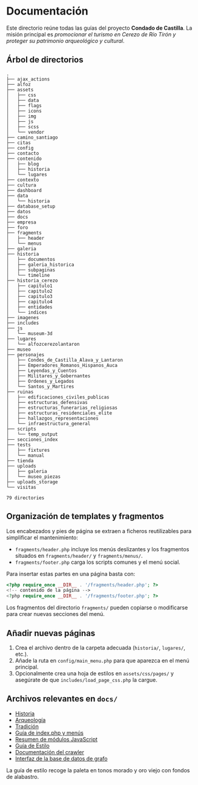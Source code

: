 # Documentación

Este directorio reúne todas las guías del proyecto **Condado de Castilla**.
La misión principal es *promocionar el turismo en Cerezo de Río Tirón y*
*proteger su patrimonio arqueológico y cultural*.

## Árbol de directorios

```text
.
├── ajax_actions
├── alfoz
├── assets
│   ├── css
│   ├── data
│   ├── flags
│   ├── icons
│   ├── img
│   ├── js
│   ├── scss
│   └── vendor
├── camino_santiago
├── citas
├── config
├── contacto
├── contenido
│   ├── blog
│   ├── historia
│   └── lugares
├── contexto
├── cultura
├── dashboard
├── data
│   └── historia
├── database_setup
├── datos
├── docs
├── empresa
├── foro
├── fragments
│   ├── header
│   └── menus
├── galeria
├── historia
│   ├── documentos
│   ├── galeria_historica
│   ├── subpaginas
│   └── timeline
├── historia_cerezo
│   ├── capitulo1
│   ├── capitulo2
│   ├── capitulo3
│   ├── capitulo4
│   ├── entidades
│   └── indices
├── imagenes
├── includes
├── js
│   └── museum-3d
├── lugares
│   └── alfozcerezolantaron
├── museo
├── personajes
│   ├── Condes_de_Castilla_Alava_y_Lantaron
│   ├── Emperadores_Romanos_Hispanos_Auca
│   ├── Leyendas_y_Cuentos
│   ├── Militares_y_Gobernantes
│   ├── Ordenes_y_Legados
│   └── Santos_y_Martires
├── ruinas
│   ├── edificaciones_civiles_publicas
│   ├── estructuras_defensivas
│   ├── estructuras_funerarias_religiosas
│   ├── estructuras_residenciales_elite
│   ├── hallazgos_representaciones
│   └── infraestructura_general
├── scripts
│   └── temp_output
├── secciones_index
├── tests
│   ├── fixtures
│   └── manual
├── tienda
├── uploads
│   ├── galeria
│   └── museo_piezas
├── uploads_storage
└── visitas

79 directories
```

## Organización de templates y fragmentos

Los encabezados y pies de página se extraen a ficheros reutilizables para
simplificar el mantenimiento:

- `fragments/header.php` incluye los menús deslizantes y los fragmentos situados en
  `fragments/header/` y `fragments/menus/`.
- `fragments/footer.php` carga los scripts comunes y el menú social.

Para insertar estas partes en una página basta con:

```php
<?php require_once __DIR__ . '/fragments/header.php'; ?>
<!-- contenido de la página -->
<?php require_once __DIR__ . '/fragments/footer.php'; ?>
```

Los fragmentos del directorio `fragments/` pueden copiarse o modificarse para
crear nuevas secciones del menú.

## Añadir nuevas páginas

1. Crea el archivo dentro de la carpeta adecuada (`historia/`, `lugares/`, etc.).
2. Añade la ruta en `config/main_menu.php` para que aparezca en el menú principal.
3. Opcionalmente crea una hoja de estilos en `assets/css/pages/` y asegúrate
   de que `includes/load_page_css.php` la cargue.

## Archivos relevantes en `docs/`

- [Historia](historia.md)
- [Arqueología](arqueologia.md)
- [Tradición](tradicion.md)
- [Guía de index.php y menús](index-guide.md)
- [Resumen de módulos JavaScript](js-modules-overview.md)
- [Guía de Estilo](style-guide.md)
- [Documentación del crawler](crawler.md)
- [Interfaz de la base de datos de grafo](graph_db.md)

La guía de estilo recoge la paleta en tonos morado y oro viejo con fondos de
alabastro.
